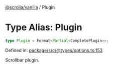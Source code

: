 [@scrolia/vanilla](../README.md) / Plugin

# Type Alias: Plugin

```ts
type Plugin = Format<Partial<CompletePlugin>>;
```

Defined in: [package/src/@types/options.ts:153](https://github.com/scrolia/vanilla/blob/d5b9981d7613b9946bfacdcfeac4dfdbcb0dbf18/package/src/@types/options.ts#L153)

Scrollbar plugin.
